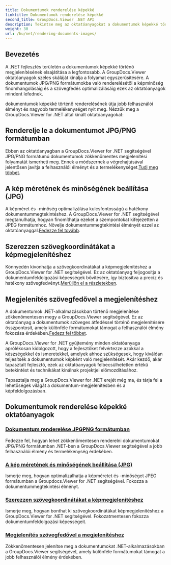 ```yaml
---
title: Dokumentumok renderelése képekké
linktitle: Dokumentumok renderelése képekké
second_title: GroupDocs.Viewer .NET API
description: Tekintse meg az oktatóanyagokat a dokumentumok képekké történő megjelenítéséről a GroupDocs.Viewer for .NET segítségével. Optimalizálja a képminőséget, bontsa ki a szöveg koordinátáit, és javítsa a felhasználói élményt.
weight: 30
url: /hu/net/rendering-documents-images/
---
```

## Bevezetés

A .NET fejlesztés területén a dokumentumok képekké történő megjelenítésének elsajátítása a legfontosabb. A GroupDocs.Viewer oktatóanyagok széles skáláját kínálja a folyamat egyszerűsítésére. A dokumentumok JPG/PNG formátumokba való renderelésétől a képminőség finomhangolásáig és a szövegfedés optimalizálásáig ezek az oktatóanyagok mindent lefednek.

dokumentumok képekké történő renderelésének útja jobb felhasználói élményt és nagyobb termelékenységet nyit meg. Nézzük meg a GroupDocs.Viewer for .NET által kínált oktatóanyagokat:

## Renderelje le a dokumentumot JPG/PNG formátumban
 Ebben az oktatóanyagban a GroupDocs.Viewer for .NET segítségével JPG/PNG formátumú dokumentumok zökkenőmentes megjelenítési folyamatát ismerheti meg. Ennek a módszernek a végrehajtásával jelentősen javítja a felhasználói élményt és a termelékenységet.[Tudj meg többet](./render-jpg-png/).

## A kép méretének és minőségének beállítása (JPG)
 A képméret és -minőség optimalizálása kulcsfontosságú a hatékony dokumentummegtekintéshez. A GroupDocs.Viewer for .NET segítségével megtanulhatja, hogyan finomíthatja ezeket a szempontokat kifejezetten a JPEG formátumhoz. Növelje dokumentummegtekintési élményét ezzel az oktatóanyaggal.[Fedezze fel tovább](./adjust-image-size-and-quality-jpg/).

## Szerezzen szövegkoordinátákat a képmegjelenítéshez
Könnyedén kivonhatja a szövegkoordinátákat a képmegjelenítéshez a GroupDocs.Viewer for .NET segítségével. Ez az oktatóanyag feljogosítja a dokumentumfeldolgozási képességek bővítésére, így biztosítva a precíz és hatékony szövegfedvényt.[Merüljön el a részletekben](./get-text-coordinates-image/).

## Megjelenítés szövegfedővel a megjelenítéshez
 A dokumentumok .NET-alkalmazásokban történő megjelenítése zökkenőmentesen megy a GroupDocs.Viewer segítségével. Ez az oktatóanyag a dokumentumok szöveges átfedéssel történő megjelenítésére összpontosít, amely különféle formátumokat támogat a felhasználói élmény fokozása érdekében.[Fedezz fel többet](./render-with-text-overlay/).

A GroupDocs.Viewer for .NET gyűjtemény minden oktatóanyaga aprólékosan kidolgozott, hogy a fejlesztőket felvértezze azokkal a készségekkel és ismeretekkel, amelyek ahhoz szükségesek, hogy kiválóan teljesítsék a dokumentumok képként való megjelenítését. Akár kezdő, akár tapasztalt fejlesztő, ezek az oktatóanyagok felbecsülhetetlen értékű betekintést és technikákat kínálnak projektjei előmozdításához.

Tapasztalja meg a GroupDocs.Viewer for .NET erejét még ma, és tárja fel a lehetőségek világát a dokumentum-megjelenítésben és a képfeldolgozásban.

## Dokumentumok renderelése képekké oktatóanyagok
### [Dokumentum renderelése JPGPNG formátumban](./render-jpg-png/)
Fedezze fel, hogyan lehet zökkenőmentesen renderelni dokumentumokat JPG/PNG formátumban .NET-ben a GroupDocs.Viewer segítségével a jobb felhasználói élmény és termelékenység érdekében.
### [A kép méretének és minőségének beállítása (JPG)](./adjust-image-size-and-quality-jpg/)
Ismerje meg, hogyan optimalizálhatja a képméretet és -minőséget JPEG formátumban a Groupdocs.Viewer for .NET segítségével. Fokozza a dokumentummegtekintési élményt.
### [Szerezzen szövegkoordinátákat a képmegjelenítéshez](./get-text-coordinates-image/)
Ismerje meg, hogyan bonthat ki szövegkoordinátákat képmegjelenítéshez a GroupDocs.Viewer for .NET segítségével. Fokozatmentesen fokozza dokumentumfeldolgozási képességeit.
### [Megjelenítés szövegfedővel a megjelenítéshez](./render-with-text-overlay/)
Zökkenőmentesen jelenítse meg a dokumentumokat .NET-alkalmazásokban a GroupDocs.Viewer segítségével, amely különféle formátumokat támogat a jobb felhasználói élmény érdekében.